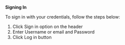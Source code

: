 **Signing In**

To sign in with your credentials, follow the steps below:
  
  1. Click Sign in option on the header
  1. Enter  Username or email and Password
  1. Click Log in button
